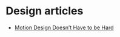 # Design articles

- [Motion Design Doesn’t Have to be Hard](https://medium.com/google-design/motion-design-doesnt-have-to-be-hard-33089196e6c2)
